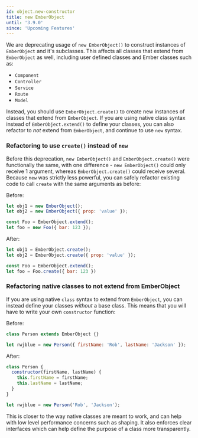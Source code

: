 ```yaml
---
id: object.new-constructor
title: new EmberObject
until: '3.9.0'
since: 'Upcoming Features'
---
```


We are deprecating usage of `new EmberObject()` to construct instances of 
`EmberObject` and it's subclasses. This affects all classes that extend from
`EmberObject` as well, including user defined classes and Ember classes such as:

* `Component`
* `Controller`
* `Service`
* `Route`
* `Model`

Instead, you should use `EmberObject.create()` to create new instances of 
classes that extend from `EmberObject`. If you are using native class syntax 
instead of `EmberObject.extend()` to define your classes, you can also refactor
to _not_ extend from `EmberObject`, and continue to use `new` syntax.

### Refactoring to use `create()` instead of `new`

Before this deprecation, `new EmberObject()` and `EmberObject.create()` were
functionally the same, with one difference - `new EmberObject()` could only 
receive 1 argument, whereas `EmberObject.create()` could receive several. 
Because `new` was strictly less powerful, you can safely refactor existing code
to call `create` with the same arguments as before:

Before:

```js
let obj1 = new EmberObject();
let obj2 = new EmberObject({ prop: 'value' });

const Foo = EmberObject.extend();
let foo = new Foo({ bar: 123 });
```

After:

```js
let obj1 = EmberObject.create();
let obj2 = EmberObject.create({ prop: 'value' });

const Foo = EmberObject.extend();
let foo = Foo.create({ bar: 123 })
```

### Refactoring native classes to not extend from EmberObject

If you are using native `class` syntax to extend from `EmberObject`, you can
instead define your classes _without_ a base class. This means that you will 
have to write your own `constructor` function:

Before:

```js
class Person extends EmberObject {}

let rwjblue = new Person({ firstName: 'Rob', lastName: 'Jackson' });
```

After:

```js
class Person {
  constructor(firstName, lastName) {
    this.firstName = firstName;
    this.lastName = lastName;
  }
}

let rwjblue = new Person('Rob', 'Jackson');
```

This is closer to the way native classes are meant to work, and can help with 
low level performance concerns such as shaping. It also enforces clear 
interfaces which can help define the purpose of a class more transparently.

